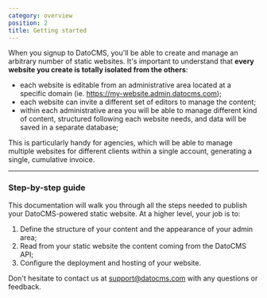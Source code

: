 ```yaml
---
category: overview
position: 2
title: Getting started
---
```


When you signup to DatoCMS, you'll be able to create and manage an arbitrary number of static websites. It's important to understand that **every website you create is totally isolated from the others**:

* each website is editable from an administrative area located at a specific domain (ie. https://my-website.admin.datocms.com);
* each website can invite a different set of editors to manage the content;
* within each administrative area you will be able to manage different kind of content, structured following each website needs, and data will be saved in a separate database;

This is particularly handy for agencies, which will be able to manage multiple websites for different clients within a single account, generating a single, cumulative invoice.

---

### Step-by-step guide

This documentation will walk you through all the steps needed to publish your DatoCMS-powered static website. At a higher level, your job is to:

1. Define the structure of your content and the appearance of your admin area;
1. Read from your static website the content coming from the DatoCMS API;
1. Configure the deployment and hosting of your website.

Don't hesitate to contact us at [support@datocms.com](mailto:support@datocms.com) with any questions or feedback.


